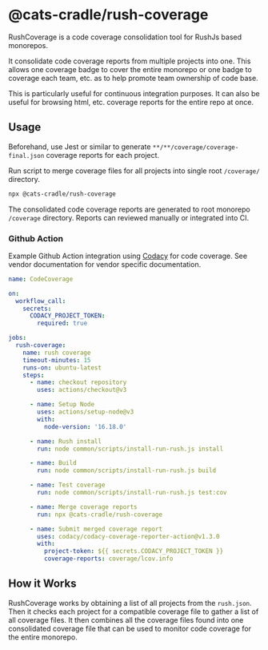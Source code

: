 # @cats-cradle/rush-coverage

RushCoverage is a code coverage consolidation tool for RushJs based monorepos.

It consolidate code coverage reports from multiple projects into one. This
allows one coverage badge to cover the entire monorepo or one badge to coverage
each team, etc. as to help promote team ownership of code base.

This is particularly useful for continuous integration purposes. It can also be
useful for browsing html, etc. coverage reports for the entire repo at once.

## Usage

Beforehand, use Jest or similar to generate `**/**/coverage/coverage-final.json`
coverage reports for each project.

Run script to merge coverage files for all projects into single root
`/coverage/` directory.

```bash
npx @cats-cradle/rush-coverage
```

The consolidated code coverage reports are generated to root monorepo
`/coverage` directory. Reports can reviewed manually or integrated into CI.

### Github Action

Example Github Action integration using [Codacy](https://www.codacy.com/) for
code coverage. See vendor documentation for vendor specific documentation.

```yaml
name: CodeCoverage

on:
  workflow_call:
    secrets:
      CODACY_PROJECT_TOKEN:
        required: true

jobs:
  rush-coverage:
    name: rush coverage
    timeout-minutes: 15
    runs-on: ubuntu-latest
    steps:
      - name: checkout repository
        uses: actions/checkout@v3

      - name: Setup Node
        uses: actions/setup-node@v3
        with:
          node-version: '16.18.0'

      - name: Rush install
        run: node common/scripts/install-run-rush.js install

      - name: Build
        run: node common/scripts/install-run-rush.js build

      - name: Test coverage
        run: node common/scripts/install-run-rush.js test:cov

      - name: Merge coverage reports
        run: npx @cats-cradle/rush-coverage

      - name: Submit merged coverage report
        uses: codacy/codacy-coverage-reporter-action@v1.3.0
        with:
          project-token: ${{ secrets.CODACY_PROJECT_TOKEN }}
          coverage-reports: coverage/lcov.info
```

## How it Works

RushCoverage works by obtaining a list of all projects from the `rush.json`.
Then it checks each project for a compatible coverage file to gather a list of
all coverage files. It then combines all the coverage files found into one
consolidated coverage file that can be used to monitor code coverage for the
entire monorepo.
